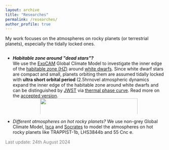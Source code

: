 ```yaml
---
layout: archive
title: "Researches"
permalink: /researches/
author_profile: true
---
```


My work focuses on the atmospheres on rocky planets (or terrestrial planets), especially the tidally locked ones.

<!--
** Add a scroll box**
<ul> is unordered list.
Each new list item starts with <li>.
-->

<div style="height:200px;overflow:auto;">
<b>  </b>
<ul>
	<li>
	<em><b>Habitable zone around "dead stars"?</b></em><br>
<!-- .... -->
    We use the <a href="https://github.com/storyofthewolf/ExoCAM">ExoCAM</a> Global Climate Model to investigate the inner edge of the <a href="https://science.nasa.gov/resource/what-is-the-habitable-zone/">habitable zone (HZ)</a> around <a href="https://en.wikipedia.org/wiki/White_dwarf">white dwarfs</a>. Since white dwarf stars are compact and small, planets orbiting them are assumed tidally locked with <b>ultra short orbital period</b> (2.5hr<P<4days). Our results suggest <b>novel atmospheric dynamics expand the inner edge of the habitable zone around white dwarfs</b> and can be distinguished by <a href="https://www.jwst.nasa.gov/">JWST</a> via <a href="https://en.wikipedia.org/wiki/Phase_curve_(astronomy)">thermal phase curve</a>. Read more on the <a href="https://arxiv.org/abs/2406.03189">accepted version</a>.<br>
    <div align="center">
    <img src="https://ruizhizhan.github.io/images/4rotatorTS.png" width="80%"><br>
    Surface temperature and zonal mean zonal wind as a function of rotation period. From left to right: bat rotator (P = 0.5 days; this work), compared to a rapid rotator (P = 2 days), Rhines rotator (P = 10 days), and slow rotator (P = 20 days).
    <img src="https://ruizhizhan.github.io/images/regimes.png" width="45%"><br>
    Estimated rotation regimes inside the habitable zone of white dwarfs with different stellar temperatures, as a function of relative stellar flux.
    </div>
	</li>
<!-- .... -->
</ul>
</div>

- *Different atmospheres on hot rocky planets?* We use non-grey Global Climate Model, [Isca](https://execlim.github.io/Isca/) and [Socrates]( https://code.metoffice.gov.uk/trac/socrates) to model the atmospheres on hot rocky planets like TRAPPIST-1b, LHS3844b and 55 Cnc e.

<font color=grey>Last update: 24th August 2024</font>